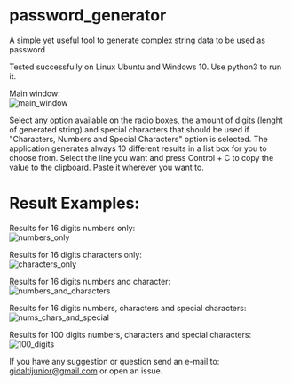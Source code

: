 # password_generator
A simple yet useful tool to generate complex string data to be used as password

Tested successfully on Linux Ubuntu and Windows 10.
Use python3 to run it.

Main window:<br>
![main_window](https://i.imgur.com/XamPtN3.png)

Select any option available on the radio boxes, the amount of digits (lenght of generated string) and special characters that should be used if "Characters, Numbers and Special Characters" option is selected.
The application generates always 10 different results in a list box for you to choose from.
Select the line you want and press Control + C to copy the value to the clipboard. Paste it wherever you want to.

# Result Examples:
Results for 16 digits numbers only:<br>
![numbers_only](https://i.imgur.com/yXFRhAr.png)

Results for 16 digits characters only:<br>
![characters_only](https://i.imgur.com/bghYzD4.png)

Results for 16 digits numbers and character:<br>
![numbers_and_characters](https://i.imgur.com/XWOtX4J.png)

Results for 16 digits numbers, characters and special characters:<br>
![nums_chars_and_special](https://i.imgur.com/lHdcuUr.png)

Results for 100 digits numbers, characters and special characters:<br>
![100_digits](https://i.imgur.com/BN2LleU.png)

If you have any suggestion or question send an e-mail to: gidaltijunior@gmail.com or open an issue.
